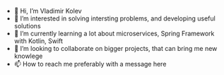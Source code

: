 - 👋 Hi, I’m Vladimir Kolev
- 👀 I’m interested in solving intersting problems, and developing useful solutions
- 🌱 I’m currently learning a lot about microservices, Spring Framework with Kotlin, Swift
- 💞️ I’m looking to collaborate on bigger projects, that can bring me new knowlege
- 📫 How to reach me preferably with a message here

<!---
vkolev/vkolev is a ✨ special ✨ repository because its `README.md` (this file) appears on your GitHub profile.
You can click the Preview link to take a look at your changes.
--->
